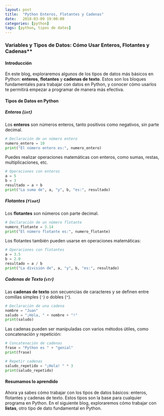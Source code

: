 ```yaml
---
layout: post
title:  "Python Enteros, Flotantes y Cadenas"
date:   2018-03-09 19:00:00
categories: [python]
tags: [python, tipos de datos]
---
```



### Variables y Tipos de Datos: Cómo Usar Enteros, Flotantes y Cadenas**

#### Introducción

En este blog, exploraremos algunos de los tipos de datos más básicos en Python: **enteros**, **flotantes** y **cadenas de texto**. Estos son los bloques fundamentales para trabajar con datos en Python, y conocer cómo usarlos te permitirá empezar a programar de manera más efectiva.

#### Tipos de Datos en Python

##### Enteros (`int`)

Los **enteros** son números enteros, tanto positivos como negativos, sin parte decimal.

```python
# Declaración de un número entero
numero_entero = 10
print("El número entero es:", numero_entero)
```

Puedes realizar operaciones matemáticas con enteros, como sumas, restas, multiplicaciones, etc.

```python
# Operaciones con enteros
a = 5
b = 3
resultado = a + b
print("La suma de", a, "y", b, "es:", resultado)
```

##### Flotantes (`float`)

Los **flotantes** son números con parte decimal.

```python
# Declaración de un número flotante
numero_flotante = 3.14
print("El número flotante es:", numero_flotante)
```

Los flotantes también pueden usarse en operaciones matemáticas:

```python
# Operaciones con flotantes
a = 3.5
b = 2.0
resultado = a / b
print("La división de", a, "y", b, "es:", resultado)
```

##### Cadenas de Texto (`str`)

Las **cadenas de texto** son secuencias de caracteres y se definen entre comillas simples (`'`) o dobles (`"`).

```python
# Declaración de una cadena
nombre = "Juan"
saludo = "¡Hola, " + nombre + "!"
print(saludo)
```

Las cadenas pueden ser manipuladas con varios métodos útiles, como concatenación y repetición:

```python
# Concatenación de cadenas
frase = "Python es " + "genial"
print(frase)

# Repetir cadenas
saludo_repetido = "¡Hola! " * 3
print(saludo_repetido)
```

#### Resumamos lo aprendido

Ahora ya sabes cómo trabajar con los tipos de datos básicos: enteros, flotantes y cadenas de texto. Estos tipos son la base para cualquier programa en Python. En el siguiente blog, exploraremos cómo trabajar con **listas**, otro tipo de dato fundamental en Python.

